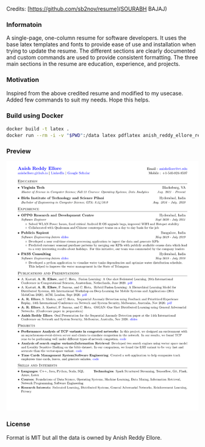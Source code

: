 Credits: [https://github.com/sb2nov/resume](SOURABH BAJAJ)

### Informatoin
A single-page, one-column resume for software developers. It uses the base latex templates and fonts to provide ease of use and installation when trying to update the resume. The different sections are clearly documented and custom commands are used to provide consistent formatting. The three main sections in the resume are education, experience, and projects.

### Motivation
Inspired from the above credited resume and modified to my usecase. Added few commands to suit my needs. Hope this helps.

### Build using Docker

```sh
docker build -t latex .
docker run --rm -i -v "$PWD":/data latex pdflatex anish_reddy_ellore_resume.tex
```

### Preview

![Resume Screenshot](/resume_preview.png)

### License

Format is MIT but all the data is owned by Anish Reddy Ellore.
